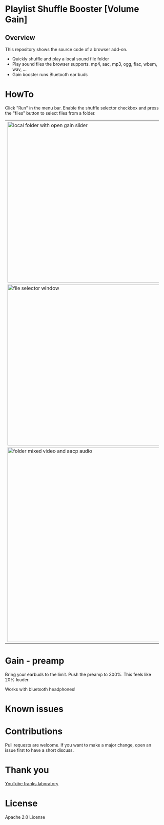 # Playlist Shuffle Booster [Volume Gain]

## Overview

This repository shows the source code of a browser add-on.

* Quickly shuffle and play a local sound file folder
* Play sound files the browser supports. mp4, aac, mp3, ogg, flac, wbem, wav, ...
* Gain booster runs Bluetooth ear buds

# HowTo

Click "Run" in the menu bar.
Enable the shuffle selector checkbox and press the "files" button to select files from a folder.

<table>
  <tbody>
    <tr>
      <td>
        <img src="https://github.com/44xtc44/EisenRadio/raw/dev/.github/localFolderGain.png" alt="local folder with open gain slider" height="525"/> 
      </td>
    </tr>
     <tr>
      <td>
        <img src="https://github.com/44xtc44/EisenRadio/raw/dev/.github/fileSelectWindow.png" alt="file selector window" height="525"/> 
      </td>
    </tr>
     <tr>
      <td>
        <img src="https://github.com/44xtc44/EisenRadio/raw/dev/.github/mixVideoAacpWindow.png" alt="folder mixed video and aacp audio" height="635"/> 
      </td>
    </tr>

  </tbody>
</table>

# Gain - preamp

Bring your earbuds to the limit.
Push the preamp to 300%. This feels like 20% louder.

Works with bluetooth headphones!


# Known issues


# Contributions

Pull requests are welcome.
If you want to make a major change, open an issue first to have a short discuss.


# Thank you

[YouTube franks laboratory](https://www.youtube.com/results?search_query=franks+laboratory)

# License

Apache 2.0 License